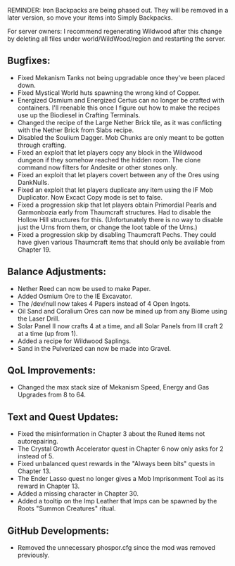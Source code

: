 
REMINDER: Iron Backpacks are being phased out. They will be removed in a later version, so move your items into Simply Backpacks.

For server owners: I recommend regenerating Wildwood after this change by deleting all files under world/WildWood/region and restarting the server.

## Bugfixes:
- Fixed Mekanism Tanks not being upgradable once they've been placed down.
- Fixed Mystical World huts spawning the wrong kind of Copper.
- Energized Osmium and Energized Certus can no longer be crafted with containers. I'll reenable this once I figure out how to make the recipes use up the Biodiesel in Crafting Terminals.
- Changed the recipe of the Large Nether Brick tile, as it was conflicting with the Nether Brick from Slabs recipe.
- Disabled the Soulium Dagger. Mob Chunks are only meant to be gotten through crafting.
- Fixed an exploit that let players copy any block in the Wildwood dungeon if they somehow reached the hidden room. The clone command now filters for Andesite or other stones only.
- Fixed an exploit that let players covert between any of the Ores using DankNulls.
- Fixed an exploit that let players duplicate any item using the IF Mob Duplicator. Now Excact Copy mode is set to false.
- Fixed a progression skip that let players obtain Primordial Pearls and Garmonbozia early from Thaumcraft structures. Had to disable the Hollow Hill structures for this. (Unfortunately there is no way to disable just the Urns from them, or change the loot table of the Urns.)
- Fixed a progression skip by disabling Thaumcraft Pechs. They could have given various Thaumcraft items that should only be available from Chapter 19.

## Balance Adjustments:

- Nether Reed can now be used to make Paper.
- Added Osmium Ore to the IE Excavator.
- The /dev/null now takes 4 Papers instead of 4 Open Ingots.
- Oil Sand and Coralium Ores can now be mined up from any Biome using the Laser Drill.
- Solar Panel II now crafts 4 at a time, and all Solar Panels from III craft 2 at a time (up from 1).
- Added a recipe for Wildwood Saplings.
- Sand in the Pulverized can now be made into Gravel.

## QoL Improvements:

- Changed the max stack size of Mekanism Speed, Energy and Gas Upgrades from 8 to 64.

## Text and Quest Updates:
- Fixed the misinformation in Chapter 3 about the Runed items not autorepairing.
- The Crystal Growth Accelerator quest in Chapter 6 now only asks for 2 instead of 5.
- Fixed unbalanced quest rewards in the "Always been bits" quests in Chapter 13.
- The Ender Lasso quest no longer gives a Mob Imprisonment Tool as its reward in Chapter 13.
- Added a missing character in Chapter 30.
- Added a tooltip on the Imp Leather that Imps can be spawned by the Roots "Summon Creatures" ritual.

## GitHub Developments:

- Removed the unnecessary phospor.cfg since the mod was removed previously.
